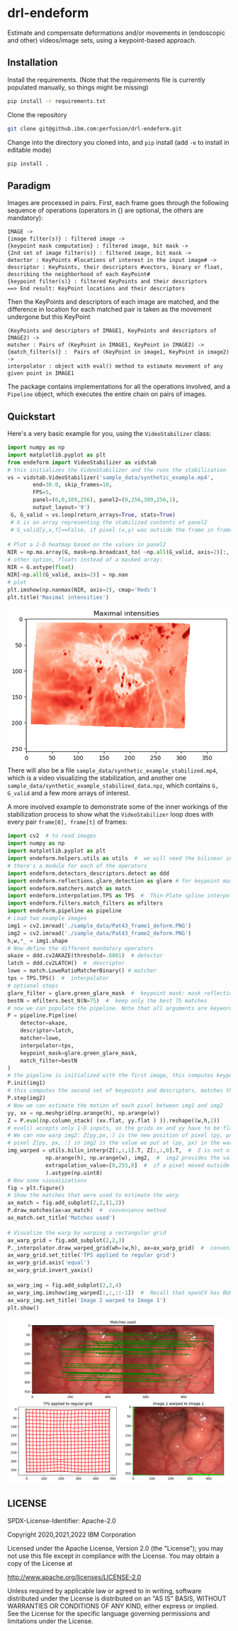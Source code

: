 # drl-endeform
Estimate and compensate deformations and/or movements in (endoscopic and other) videos/image sets,  using a keypoint-based approach.

## Installation
Install the requirements. (Note that the requirements file is currently populated manually, so things might be missing)
```bash
pip install -r requirements.txt
```
Clone the repository
```bash
git clone git@github.ibm.com:perfusion/drl-endeform.git
```
Change into the directory you cloned into, and `pip` install (add `-e` to install in editable mode)
```bash
pip install .
```

## Paradigm
Images are processed in pairs. First, each frame goes through the following sequence of operations (operators in {} are optional, the others are mandatory):

    IMAGE -> 
    {image filter(s)} : filtered image -> 
    {keypoint mask computation} : filtered image, bit mask ->
    {2nd set of image filter(s)} : filtered image, bit mask ->
    detector : KeyPoints #locations of interest in the input image# -> 
    descriptor : KeyPoints, their descriptors #vectors, binary or float, describing the neighborhood of each KeyPoint#
    {keypoint filter(s)} : filtered KeyPoints and their descriptors
    ==> End result: KeyPoint locations and their descriptors

 Then the KeyPoints and descriptors of each image are matched, and the difference in location for each matched pair is taken as the movement undergone but this KeyPoint

    (KeyPoints and descriptors of IMAGE1, KeyPoints and descriptors of IMAGE2) ->
    matcher : Pairs of (KeyPoint in IMAGE1, KeyPoint in IMAGE2) -> 
    {match_filter(s)} :  Pairs of (KeyPoint in image1, KeyPoint in image2) -> 
    interpolator : object with eval() method to estimate movement of any given point in IMAGE1

The package contains implementations for all the operations involved, and a `Pipeline` object, which executes the entire chain on pairs of images.
## Quickstart
Here's a very basic example for you, using the `VideoStabilizer` class:
```python
import numpy as np
import matplotlib.pyplot as plt
from endeform import VideoStabilizer as vidstab
# this initializes the VideoStabilizer and the runs the stabilization
vs = vidstab.VideoStabilizer('sample_data/synthetic_example.mp4',
        end=30.0, skip_frames=10,
        FPS=5,
        panel=(0,0,389,256), panel2=(0,256,389,256,1),
        output_layout='9')
 G, G_valid = vs.loop(return_arrays=True, stats=True)
 # G is an array representing the stabilized contents of panel2
 # G_valid[y,x,f]==False, if pixel (x,y) was outside the frame in frame f

# Plot a 2-D heatmap based on the values in panel2 
NIR = np.ma.array(G, mask=np.broadcast_to( ~np.all(G_valid, axis=2)[:,:,np.newaxis], G.shape))
# other option, floats instead of a masked array:
NIR = G.astype(float)
NIR[~np.all(G_valid, axis=2)] = np.nan
# plot
plt.imshow(np.nanmax(NIR, axis=2), cmap='Reds')
plt.title('Maximal intensities')
```
![Output image](./sample_data/README_output_image0.png)  
There will also be a file `sample_data/synthetic_example_stabilized.mp4`, which is a video visualizing the stabilization, and another one `sample_data/synthetic_example_stabilized_data.npz`, which contains `G, G_valid` and a few more arrays of interest.

A more involved example to demonstrate some of the inner workings of the stabilization process to show what the `VideoStabilizer` loop 
does with every pair `frame[0], frame[t]` of frames:
```python
import cv2  # to read images
import numpy as np
import matplotlib.pyplot as plt
import endeform.helpers.utils as utils  #  we will need the bilinear interpolation from here
# there's a module for each of the operators
import endeform.detectors_descriptors.detect as ddd
import endeform.reflections.glare_detection as glare # for keypoint mask computation
import endeform.matchers.match as match
import endeform.interpolation.TPS as TPS  #  Thin-Plate spline interpolator
import endeform.filters.match_filters as mfilters
import endeform.pipeline as pipeline
# Load two example images
img1 = cv2.imread('./sample_data/Pat43_frame1_deform.PNG')
img2 = cv2.imread('./sample_data/Pat43_frame2_deform.PNG')
h,w,*_ = img1.shape
# Now define the different mandatory operators
akaze = ddd.cv2AKAZE(threshold=.0001)  # detector
latch = ddd.cv2LATCH()  #  descriptor
lowe = match.LoweRatioMatcherBinary() # matcher
tps = TPS.TPS()  #  interpolator
# optional steps
glare_filter = glare.green_glare_mask  #  keypoint mask: mask reflections
bestN = mfilters.best_N(N=75)  #  keep only the best 75 matches
# now we can populate the pipeline. Note that all arguments are keyword arguments.
P = pipeline.Pipeline(
    detector=akaze,
    descriptor=latch,
    matcher=lowe,
    interpolator=tps,
    keypoint_mask=glare.green_glare_mask,
    match_filter=bestN
)
# the pipeline is initialized with the first image, this computes keypoints and descriptors
P.init(img1)
# this computes the second set of keypoints and descriptors, matches them, and interpolates their movement
P.step(img2)
# Now we can estimate the motion of each pixel between img1 and img2
yy, xx = np.meshgrid(np.arange(h), np.arange(w))
Z = P.eval(np.column_stack( (xx.flat, yy.flat ) )).reshape((w,h,2))  
# eval() accepts only 1-D inputs, so the grids xx and yy have to be flattened first, and the result has to be reshaped into an image
# We can now warp img2: Z[py,px,:] is the new position of pixel (py, px). Hence, whatever value we find at 
# pixel Z[py, px, :] in img2 is the value we put at (py, px) in the warped image. We're "putting it back where it came from".
img_warped = utils.bilin_interp(Z[:,:,1].T, Z[:,:,0].T,  #  Z is not of int type, so we have to interpolate from the nearest pixels
            np.arange(h), np.arange(w), img2,  #  img2 provides the values
            extrapolation_value=[0,255,0]  #  if a pixel moved outside of the frame, we fill it with solid green. This will generate a RuntimeWarning, please ignore
            ).astype(np.uint8)
# Now some viusalizations
fig = plt.figure()
# Show the matches that were used to estimate the warp
ax_match = fig.add_subplot(2,2,(1,2))
P.draw_matches(ax=ax_match)  #  convenience method
ax_match.set_title('Matches used')

# Visualize the warp by warping a rectangular grid
ax_warp_grid = fig.add_subplot(2,2,3)
P._interpolator.draw_warped_grid(wh=(w,h), ax=ax_warp_grid)  #  convenience method that every interpolator has
ax_warp_grid.set_title('TPS applied to regular grid')
ax_warp_grid.axis('equal')
ax_warp_grid.invert_yaxis()

ax_warp_img = fig.add_subplot(2,2,4)
ax_warp_img.imshow(img_warped[:,:,::-1])  #  Recall that openCV has BGR color order, plt RGB
ax_warp_img.set_title('Image 2 warped to Image 1')
plt.show()
```
![Output image](./sample_data/README_output_image.png)

## LICENSE
SPDX-License-Identifier: Apache-2.0

Copyright 2020,2021,2022 IBM Corporation

Licensed under the Apache License, Version 2.0 (the "License");
you may not use this file except in compliance with the License.
You may obtain a copy of the License at

http://www.apache.org/licenses/LICENSE-2.0

Unless required by applicable law or agreed to in writing, software
distributed under the License is distributed on an "AS IS" BASIS,
WITHOUT WARRANTIES OR CONDITIONS OF ANY KIND, either express or implied.
See the License for the specific language governing permissions and
limitations under the License.



